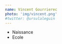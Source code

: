 ```yaml
---
name: Vincent Gourrierec
photo: 'img/vincent.png'
#twitter: @ursulaleguin
---
```


- Naissance
- Ecole
